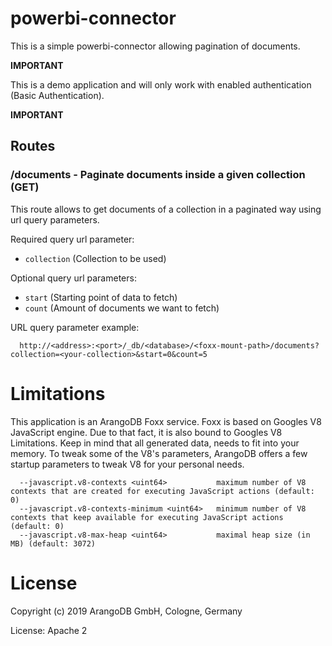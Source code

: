 # powerbi-connector

This is a simple powerbi-connector allowing pagination of documents. 

**IMPORTANT**

This is a demo application and will only work with enabled authentication (Basic Authentication).

**IMPORTANT**

## Routes

### /documents - Paginate documents inside a given collection (GET)

This route allows to get documents of a collection in a paginated way using url query
parameters.

Required query url parameter:
- `collection` (Collection to be used)

Optional query url parameters:
- `start` (Starting point of data to fetch)
- `count` (Amount of documents we want to fetch)

URL query parameter example:
```
  http://<address>:<port>/_db/<database>/<foxx-mount-path>/documents?collection=<your-collection>&start=0&count=5
```

# Limitations

This application is an ArangoDB Foxx service. Foxx is based on Googles V8 JavaScript engine.
Due to that fact, it is also bound to Googles V8 Limitations. Keep in mind that all generated
data, needs to fit into your memory. To tweak some of the V8's parameters, ArangoDB offers a few
startup parameters to tweak V8 for your personal needs.

```
  --javascript.v8-contexts <uint64>           maximum number of V8 contexts that are created for executing JavaScript actions (default: 0)
  --javascript.v8-contexts-minimum <uint64>   minimum number of V8 contexts that keep available for executing JavaScript actions (default: 0)
  --javascript.v8-max-heap <uint64>           maximal heap size (in MB) (default: 3072)
```

# License

Copyright (c) 2019 ArangoDB GmbH, Cologne, Germany

License: Apache 2
